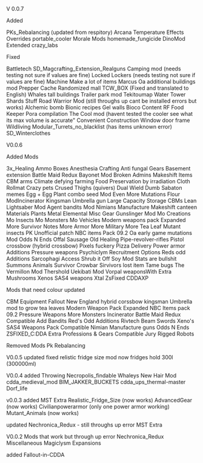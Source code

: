 V 0.0.7

Added

PKs_Rebalancing (updated from respitory)
Arcana
Temperature Effects Overrides
portable_cooler
Morale Mods
homemade_fungicide
DinoMod Extended
crazy_labs

Fixed

Battletech
SD_Magcrafting_Extension_Realguns
Camping mod (needs testing not sure if values are fine)
Locked Lockers (needs testing not sure if values are fine)
Machine
Make a lot of items
Marcus
Oa additional buildings mod
Prepper Cache
Randomized mall
TCW_BOX (Fixed and translated to English)
Whales tall buildings
Trailer park mod
Tekitoumap
Water Tower
Shards Stuff
Road Warrior Mod (still throughs up cant be installed errors but works)
Alchemic bomb
Bionic recipes
Gel walls
Bioco Content
RF Food Keeper
Pora compilation
The Cool mod (havent tested the cooler see what its max volume is accurate"
Convenient Construction
Window door frame
Wildliving
Modular_Turrets_no_blacklist (has items unknown error)
SD_Winterclothes

V0.0.6

Added Mods

3x_Healing
Ammo Boxes
Anesthesia Crafting
Anti fungal Gears
Basement extension
Battle Maid Redux
Bayonet Mod
Broken Admins Makeshift Items
CBM arms
Climate defying farming
Food Preservation by irradiation
Cloth Rollmat
Crazy pets
Crused Thighs (quivers)
Dual Wield
Dumb Sabaton memes
Egg + Egg Plant combo seed Mod
Even More Mutations
Flour ModIncinerator
Kingsman Umbrella gun
Large Capacity Storage CBMs
Lean
Lightsaber Mod
Agent bandits Mod
Nimians Manufacture
Makeshift canteen
Materials Plants
Metal Elemental
Misc Gear
Gunslinger Mod
Mo Creations
Mo Insects
Mo Monsters
Mo Vehicles
Modern weapons pack Expanded
More Survivor Notes
More Armor
More Military
More Tea Leaf
Mutant insects PK Unofficial patch
NBC items Pack 09.2
Oa early game mutations Mod
Odds N Ends
Offal Sausage
Old Healing
Pipe-revolver-rifles
Pistol crossbow (hybrid crossbow)
Pixels fuckery
Pizza Delivery
Power armor Additions
Pressure weapons
Psychiclym
Recruitment Options
Reds odd Additions
Sarcophagi Access
Shrub it Off
Soy Mod
Stats are bullshit
Summons Animals
Survivor Crowbar
Sirvivors lost item
Tame bugs
The Vermillon Mod
Thershold
Uekibati Mod
Vorpal weaponsWith Extra Mushrooms
Xenos SAS4 weapons
Xtal
ZsFixed CDDAXP

Mods that need colour updated

CBM Equipment
Fallout New England
hybrid corssbow
kingsman Umbrella
mod to grow tea leaves
Modern Weapon Pack Expanded
NBC Items pack 09.2
Pressure Weapons
More Monsters
Incinerator
Battle Maid Redux
Compatible Add Bandits
Red's Odd Additions
Rivtech Beam Swords
Xeno's SAS4 Weapons Pack
Compatible Nimian Manufacture guns
Odds N Ends
ZSFIXED_C:DDA Extra Professions & Gears
Compatible Jury Rigged Robots

Removed Mods
Pk Rebalancing

V0.0.5 
updated
fixed relistic fridge size mod now fridges hold 300l (300000ml)

V0.0.4
 added
Throwing Necropolis_findable
 Whaleys New Hair Mod
 cdda_medieval_mod
 BIM_JAKKER_BUCKETS
 cdda_ups_thermal-master
 Dorf_life

v0.0.3 
added
MST Extra Realistic_Fridge_Size (now works)
AdvancedGear (now works)
Civilianpowerarmor (only one power armor working)
Mutant_Animals (now works)

updated 
Nechronica_Redux - still throughs up error
MST Extra

V0.0.2 
Mods that work but through up error 
Nechronica_Redux 
Miscellaneous Magiclysm Expansions

added
Fallout-in-CDDA
